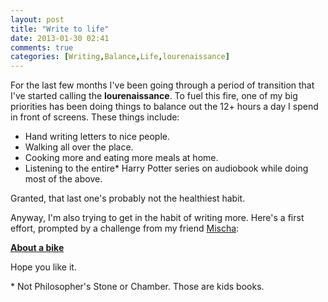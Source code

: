 ```yaml
---
layout: post
title: "Write to life"
date: 2013-01-30 02:41
comments: true
categories: [Writing,Balance,Life,lourenaissance]
---
```

For the last few months I've been going through a period of transition that I've started calling the **lourenaissance**. To fuel this fire, one of my big priorities has been doing things to balance out the 12+ hours a day I spend in front of screens. These things include:

* Hand writing letters to nice people.
* Walking all over the place.
* Cooking more and eating more meals at home.
* Listening to the entire\* Harry Potter series on audiobook while doing most of the above.

Granted, that last one's probably not the healthiest habit.

Anyway, I'm also trying to get in the habit of writing more. Here's a first effort, prompted by a challenge from my friend [Mischa](http://twitter.com/mischa):

**[About a bike](/writing/about-a-bike.html)**

Hope you like it.

\* Not Philosopher's Stone or Chamber. Those are kids books.
